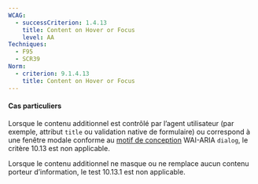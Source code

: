 ```yaml
---
WCAG:
  - successCriterion: 1.4.13
    title: Content on Hover or Focus
    level: AA
Techniques:
  - F95
  - SCR39
Norm:
  - criterion: 9.1.4.13
    title: Content on Hover or Focus
---
```


#### Cas particuliers

Lorsque le contenu additionnel est contrôlé par l’agent utilisateur (par exemple, attribut `title` ou validation native de formulaire) ou correspond à une fenêtre modale conforme au [motif de conception](#motif-de-conception) WAI-ARIA `dialog`, le critère 10.13 est non applicable.

Lorsque le contenu additionnel ne masque ou ne remplace aucun contenu porteur d’information, le test 10.13.1 est non applicable.
